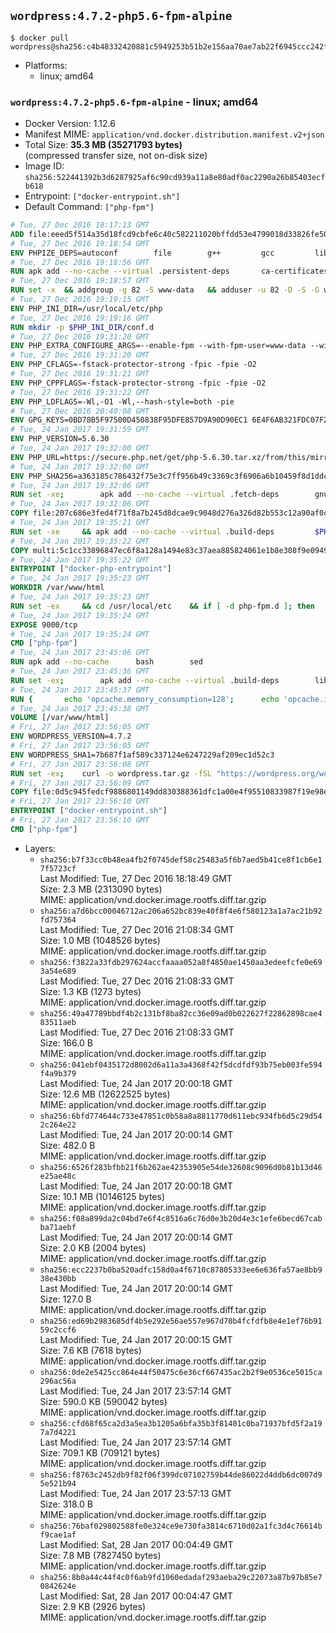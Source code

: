 ## `wordpress:4.7.2-php5.6-fpm-alpine`

```console
$ docker pull wordpress@sha256:c4b48332420881c5949253b51b2e156aa70ae7ab22f6945ccc242fd786f9bdaf
```

-	Platforms:
	-	linux; amd64

### `wordpress:4.7.2-php5.6-fpm-alpine` - linux; amd64

-	Docker Version: 1.12.6
-	Manifest MIME: `application/vnd.docker.distribution.manifest.v2+json`
-	Total Size: **35.3 MB (35271793 bytes)**  
	(compressed transfer size, not on-disk size)
-	Image ID: `sha256:522441392b3d6287925af6c90cd939a11a8e80adf0ac2290a26b85403ecfb618`
-	Entrypoint: `["docker-entrypoint.sh"]`
-	Default Command: `["php-fpm"]`

```dockerfile
# Tue, 27 Dec 2016 18:17:13 GMT
ADD file:eeed5f514a35d18fcd9cbfe6c40c582211020bffdd53e4799018d33826fe5067 in / 
# Tue, 27 Dec 2016 19:18:54 GMT
ENV PHPIZE_DEPS=autoconf 		file 		g++ 		gcc 		libc-dev 		make 		pkgconf 		re2c
# Tue, 27 Dec 2016 19:18:56 GMT
RUN apk add --no-cache --virtual .persistent-deps 		ca-certificates 		curl 		tar 		xz
# Tue, 27 Dec 2016 19:18:57 GMT
RUN set -x 	&& addgroup -g 82 -S www-data 	&& adduser -u 82 -D -S -G www-data www-data
# Tue, 27 Dec 2016 19:19:15 GMT
ENV PHP_INI_DIR=/usr/local/etc/php
# Tue, 27 Dec 2016 19:19:16 GMT
RUN mkdir -p $PHP_INI_DIR/conf.d
# Tue, 27 Dec 2016 19:31:20 GMT
ENV PHP_EXTRA_CONFIGURE_ARGS=--enable-fpm --with-fpm-user=www-data --with-fpm-group=www-data
# Tue, 27 Dec 2016 19:31:20 GMT
ENV PHP_CFLAGS=-fstack-protector-strong -fpic -fpie -O2
# Tue, 27 Dec 2016 19:31:21 GMT
ENV PHP_CPPFLAGS=-fstack-protector-strong -fpic -fpie -O2
# Tue, 27 Dec 2016 19:31:22 GMT
ENV PHP_LDFLAGS=-Wl,-O1 -Wl,--hash-style=both -pie
# Tue, 27 Dec 2016 20:40:08 GMT
ENV GPG_KEYS=0BD78B5F97500D450838F95DFE857D9A90D90EC1 6E4F6AB321FDC07F2C332E3AC2BF0BC433CFC8B3
# Tue, 24 Jan 2017 19:31:59 GMT
ENV PHP_VERSION=5.6.30
# Tue, 24 Jan 2017 19:32:00 GMT
ENV PHP_URL=https://secure.php.net/get/php-5.6.30.tar.xz/from/this/mirror PHP_ASC_URL=https://secure.php.net/get/php-5.6.30.tar.xz.asc/from/this/mirror
# Tue, 24 Jan 2017 19:32:00 GMT
ENV PHP_SHA256=a363185c786432f75e3c7ff956b49c3369c3f6906a6b10459f8d1ddc22f70805 PHP_MD5=68753955a8964ae49064c6424f81eb3e
# Tue, 24 Jan 2017 19:32:06 GMT
RUN set -xe; 		apk add --no-cache --virtual .fetch-deps 		gnupg 		openssl 	; 		mkdir -p /usr/src; 	cd /usr/src; 		wget -O php.tar.xz "$PHP_URL"; 		if [ -n "$PHP_SHA256" ]; then 		echo "$PHP_SHA256 *php.tar.xz" | sha256sum -c -; 	fi; 	if [ -n "$PHP_MD5" ]; then 		echo "$PHP_MD5 *php.tar.xz" | md5sum -c -; 	fi; 		if [ -n "$PHP_ASC_URL" ]; then 		wget -O php.tar.xz.asc "$PHP_ASC_URL"; 		export GNUPGHOME="$(mktemp -d)"; 		for key in $GPG_KEYS; do 			gpg --keyserver ha.pool.sks-keyservers.net --recv-keys "$key"; 		done; 		gpg --batch --verify php.tar.xz.asc php.tar.xz; 		rm -r "$GNUPGHOME"; 	fi; 		apk del .fetch-deps
# Tue, 24 Jan 2017 19:32:06 GMT
COPY file:207c686e3fed4f71f8a7b245d8dcae9c9048d276a326d82b553c12a90af0c0ca in /usr/local/bin/ 
# Tue, 24 Jan 2017 19:35:21 GMT
RUN set -xe 	&& apk add --no-cache --virtual .build-deps 		$PHPIZE_DEPS 		curl-dev 		libedit-dev 		libxml2-dev 		openssl-dev 		sqlite-dev 		&& export CFLAGS="$PHP_CFLAGS" 		CPPFLAGS="$PHP_CPPFLAGS" 		LDFLAGS="$PHP_LDFLAGS" 	&& docker-php-source extract 	&& cd /usr/src/php 	&& ./configure 		--with-config-file-path="$PHP_INI_DIR" 		--with-config-file-scan-dir="$PHP_INI_DIR/conf.d" 				--disable-cgi 				--enable-ftp 		--enable-mbstring 		--enable-mysqlnd 				--with-curl 		--with-libedit 		--with-openssl 		--with-zlib 				$PHP_EXTRA_CONFIGURE_ARGS 	&& make -j "$(getconf _NPROCESSORS_ONLN)" 	&& make install 	&& { find /usr/local/bin /usr/local/sbin -type f -perm +0111 -exec strip --strip-all '{}' + || true; } 	&& make clean 	&& docker-php-source delete 		&& runDeps="$( 		scanelf --needed --nobanner --recursive /usr/local 			| awk '{ gsub(/,/, "\nso:", $2); print "so:" $2 }' 			| sort -u 			| xargs -r apk info --installed 			| sort -u 	)" 	&& apk add --no-cache --virtual .php-rundeps $runDeps 		&& apk del .build-deps
# Tue, 24 Jan 2017 19:35:22 GMT
COPY multi:5c1cc33896847ec6f8a128a1494e83c37aea885824061e1b8e308f9e09499956 in /usr/local/bin/ 
# Tue, 24 Jan 2017 19:35:22 GMT
ENTRYPOINT ["docker-php-entrypoint"]
# Tue, 24 Jan 2017 19:35:23 GMT
WORKDIR /var/www/html
# Tue, 24 Jan 2017 19:35:23 GMT
RUN set -ex 	&& cd /usr/local/etc 	&& if [ -d php-fpm.d ]; then 		sed 's!=NONE/!=!g' php-fpm.conf.default | tee php-fpm.conf > /dev/null; 		cp php-fpm.d/www.conf.default php-fpm.d/www.conf; 	else 		mkdir php-fpm.d; 		cp php-fpm.conf.default php-fpm.d/www.conf; 		{ 			echo '[global]'; 			echo 'include=etc/php-fpm.d/*.conf'; 		} | tee php-fpm.conf; 	fi 	&& { 		echo '[global]'; 		echo 'error_log = /proc/self/fd/2'; 		echo; 		echo '[www]'; 		echo '; if we send this to /proc/self/fd/1, it never appears'; 		echo 'access.log = /proc/self/fd/2'; 		echo; 		echo 'clear_env = no'; 		echo; 		echo '; Ensure worker stdout and stderr are sent to the main error log.'; 		echo 'catch_workers_output = yes'; 	} | tee php-fpm.d/docker.conf 	&& { 		echo '[global]'; 		echo 'daemonize = no'; 		echo; 		echo '[www]'; 		echo 'listen = [::]:9000'; 	} | tee php-fpm.d/zz-docker.conf
# Tue, 24 Jan 2017 19:35:24 GMT
EXPOSE 9000/tcp
# Tue, 24 Jan 2017 19:35:24 GMT
CMD ["php-fpm"]
# Tue, 24 Jan 2017 23:45:06 GMT
RUN apk add --no-cache 		bash 		sed
# Tue, 24 Jan 2017 23:45:36 GMT
RUN set -ex; 		apk add --no-cache --virtual .build-deps 		libjpeg-turbo-dev 		libpng-dev 	; 		docker-php-ext-configure gd --with-png-dir=/usr --with-jpeg-dir=/usr; 	docker-php-ext-install gd mysqli opcache; 		runDeps="$( 		scanelf --needed --nobanner --recursive 			/usr/local/lib/php/extensions 			| awk '{ gsub(/,/, "\nso:", $2); print "so:" $2 }' 			| sort -u 			| xargs -r apk info --installed 			| sort -u 	)"; 	apk add --virtual .wordpress-phpexts-rundeps $runDeps; 	apk del .build-deps
# Tue, 24 Jan 2017 23:45:37 GMT
RUN { 		echo 'opcache.memory_consumption=128'; 		echo 'opcache.interned_strings_buffer=8'; 		echo 'opcache.max_accelerated_files=4000'; 		echo 'opcache.revalidate_freq=2'; 		echo 'opcache.fast_shutdown=1'; 		echo 'opcache.enable_cli=1'; 	} > /usr/local/etc/php/conf.d/opcache-recommended.ini
# Tue, 24 Jan 2017 23:45:38 GMT
VOLUME [/var/www/html]
# Fri, 27 Jan 2017 23:56:05 GMT
ENV WORDPRESS_VERSION=4.7.2
# Fri, 27 Jan 2017 23:56:05 GMT
ENV WORDPRESS_SHA1=7b687f1af589c337124e6247229af209ec1d52c3
# Fri, 27 Jan 2017 23:56:08 GMT
RUN set -ex; 	curl -o wordpress.tar.gz -fSL "https://wordpress.org/wordpress-${WORDPRESS_VERSION}.tar.gz"; 	echo "$WORDPRESS_SHA1 *wordpress.tar.gz" | sha1sum -c -; 	tar -xzf wordpress.tar.gz -C /usr/src/; 	rm wordpress.tar.gz; 	chown -R www-data:www-data /usr/src/wordpress
# Fri, 27 Jan 2017 23:56:09 GMT
COPY file:0d5c945fedcf9886801149dd830388361dfc1a00e4f95510833987f19e98e986 in /usr/local/bin/ 
# Fri, 27 Jan 2017 23:56:10 GMT
ENTRYPOINT ["docker-entrypoint.sh"]
# Fri, 27 Jan 2017 23:56:10 GMT
CMD ["php-fpm"]
```

-	Layers:
	-	`sha256:b7f33cc0b48ea4fb2f0745def58c25483a5f6b7aed5b41ce8f1cb6e17f5723cf`  
		Last Modified: Tue, 27 Dec 2016 18:18:49 GMT  
		Size: 2.3 MB (2313090 bytes)  
		MIME: application/vnd.docker.image.rootfs.diff.tar.gzip
	-	`sha256:a7d6bcc00046712ac206a652bc839e40f8f4e6f580123a1a7ac21b92fd757364`  
		Last Modified: Tue, 27 Dec 2016 21:08:34 GMT  
		Size: 1.0 MB (1048526 bytes)  
		MIME: application/vnd.docker.image.rootfs.diff.tar.gzip
	-	`sha256:f3822a33fdb297624accfaaaa052a8f4850ae1450aa3edeefcfe0e693a54e689`  
		Last Modified: Tue, 27 Dec 2016 21:08:33 GMT  
		Size: 1.3 KB (1273 bytes)  
		MIME: application/vnd.docker.image.rootfs.diff.tar.gzip
	-	`sha256:49a47789bbdf4b2c131bf8ba82cc36e09ad0b022627f22862898cae483511aeb`  
		Last Modified: Tue, 27 Dec 2016 21:08:33 GMT  
		Size: 166.0 B  
		MIME: application/vnd.docker.image.rootfs.diff.tar.gzip
	-	`sha256:041ebf0435172d8002d6a11a3a4368f42f5dcdfdf93b75eb003fe594f4a9b379`  
		Last Modified: Tue, 24 Jan 2017 20:00:18 GMT  
		Size: 12.6 MB (12622525 bytes)  
		MIME: application/vnd.docker.image.rootfs.diff.tar.gzip
	-	`sha256:6bfd774644c733e47851c0b58a8a8811770d611ebc934fb6d5c29d542c264e22`  
		Last Modified: Tue, 24 Jan 2017 20:00:14 GMT  
		Size: 482.0 B  
		MIME: application/vnd.docker.image.rootfs.diff.tar.gzip
	-	`sha256:6526f283bfbb21f6b262ae42353905e54de32608c9096d0b81b13d46e25ae48c`  
		Last Modified: Tue, 24 Jan 2017 20:00:18 GMT  
		Size: 10.1 MB (10146125 bytes)  
		MIME: application/vnd.docker.image.rootfs.diff.tar.gzip
	-	`sha256:f08a899da2c04bd7e6f4c8516a6c76d0e3b20d4e3c1efe6becd67cabba71aebf`  
		Last Modified: Tue, 24 Jan 2017 20:00:14 GMT  
		Size: 2.0 KB (2004 bytes)  
		MIME: application/vnd.docker.image.rootfs.diff.tar.gzip
	-	`sha256:ecc2237b0ba520adfc158d0a4f6710c87805333ee6e636fa57ae8bb938e430bb`  
		Last Modified: Tue, 24 Jan 2017 20:00:14 GMT  
		Size: 127.0 B  
		MIME: application/vnd.docker.image.rootfs.diff.tar.gzip
	-	`sha256:ed69b2983685df4b5e292e56ae557e967d70b4fcfdfb8e4e1ef76b9159c2ccf6`  
		Last Modified: Tue, 24 Jan 2017 20:00:15 GMT  
		Size: 7.6 KB (7618 bytes)  
		MIME: application/vnd.docker.image.rootfs.diff.tar.gzip
	-	`sha256:0de2e5425cc864e44f50475c6e36cf667435ac2b2f9e0536ce5015ca296ac56a`  
		Last Modified: Tue, 24 Jan 2017 23:57:14 GMT  
		Size: 590.0 KB (590042 bytes)  
		MIME: application/vnd.docker.image.rootfs.diff.tar.gzip
	-	`sha256:cfd68f65ca2d3a5ea3b1205a6bfa35b3f81401c0ba71937bfd5f2a197a7d4221`  
		Last Modified: Tue, 24 Jan 2017 23:57:14 GMT  
		Size: 709.1 KB (709121 bytes)  
		MIME: application/vnd.docker.image.rootfs.diff.tar.gzip
	-	`sha256:f8763c2452db9f82f06f399dc07102759b44de86022d4ddb6dc007d95e521b94`  
		Last Modified: Tue, 24 Jan 2017 23:57:13 GMT  
		Size: 318.0 B  
		MIME: application/vnd.docker.image.rootfs.diff.tar.gzip
	-	`sha256:76baf029802588fe0e324ce9e730fa3814c6710d02a1fc3d4c76614bf9cae1af`  
		Last Modified: Sat, 28 Jan 2017 00:04:49 GMT  
		Size: 7.8 MB (7827450 bytes)  
		MIME: application/vnd.docker.image.rootfs.diff.tar.gzip
	-	`sha256:8b0a44c44f4c0f6ab9fd1060edadaf293aeba29c22073a87b97b85e70842624e`  
		Last Modified: Sat, 28 Jan 2017 00:04:47 GMT  
		Size: 2.9 KB (2926 bytes)  
		MIME: application/vnd.docker.image.rootfs.diff.tar.gzip
